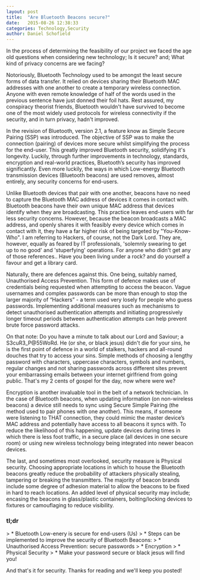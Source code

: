 ```yaml
---
layout: post
title:  "Are Bluetooth Beacons secure?"
date:   2015-08-26 12:38:33
categories: Technology,Security
author: Daniel Schofield
---
```


In the process of determining the feasibility of our project we faced the age old questions when considering new technology; Is it secure? and; What kind of privacy concerns are we facing?

Notoriously, Bluetooth Technology used to be amongst the least secure forms of data transfer. It relied on devices sharing their Bluetooth MAC addresses with one another to create a temporary wireless connection. Anyone with even remote knowledge of half of the words used in the previous sentence have just donned their foil hats. Rest assured, my conspiracy theorist friends, Bluetooth wouldn't have survived to become one of the most widely used protocols for wireless connectivity if the security, and in turn privacy, hadn't improved.

In the revision of Bluetooth, version 2.1, a feature know as Simple Secure Pairing (SSP) was introduced. The objective of SSP was to make the connection (pairing) of devices more secure whilst simplifying the process for the end-user. This greatly improved Bluetooth security, solidifying it's longevity. Luckily, through further improvements in technology, standards, encryption and real-world practices, Bluetooth’s security has improved significantly. Even more luckily, the ways in which Low-energy Bluetooth transmission devices (Bluetooth beacons) are used removes, almost entirely, any security concerns for end-users.

Unlike Bluetooth devices that pair with one another, beacons have no need to capture the Bluetooth MAC address of devices it comes in contact with. Bluetooth beacons have their own unique MAC address that devices identify when they are broadcasting. This practice leaves end-users with far less security concerns.
However, because the beacon broadcasts a MAC address, and openly shares it with feasibly every device which comes in contact with it, they have a far higher risk of being targeted by "You-Know-Who". I am referring to Hackers, of course, not the Dark Lord. They are, however, equally as feared by IT professionals, 'solemnly swearing to get up to no good' and 'stuperfying' operations. For anyone who didn't get any of those references.. Have you been living under a rock? and do yourself a favour and get a library card.

Naturally, there are defences against this. One being, suitably named, Unauthorised Access Prevention. This form of defence makes use of credentials being requested when attempting to access the beacon. Vague usernames and complex passwords can be more than enough to stop the larger majority of “Hackers” - a term used very losely for people who guess passwords. Implementing additional measures such as mechanisms to detect unauthorised authentication attempts and initiating progressively longer timeout periods between authentication attempts can help prevent brute force password attacks.

On that note: Do you have a minute to talk about our Lord and Saviour; a S3cuR3_P@55WoRd. He (or she, or black jesus) didn't die for your sins, he is the first point of defence in a world of stalkers, hackers and all-round douches that try to access your sins. Simple methods of choosing a lengthy password with characters, uppercase characters, symbols and numbers, regular changes and not sharing passwords across different sites prevent your embarrassing emails between your internet girlfriend from going public. That's my 2 cents of gospel for the day, now where were we?

Encryption is another invaluable tool in the belt of a network technician. In the case of Bluetooth beacons, when updating information (on non-wireless beacons) a device still needs to sync using Secure Simple Pairing (the method used to pair phones with one another). This means, if someone were listening to THAT connection, they could mimic the master device’s MAC address and potentially have access to all beacons it syncs with. To reduce the likelihood of this happening, update devices during times in which there is less foot traffic, in a secure place (all devices in one secure room) or using new wireless technology being integrated into newer beacon devices.

The last, and sometimes most overlooked, security measure is Physical security. Choosing appropriate locations in which to house the Bluetooth beacons greatly reduce the probability of attackers physically stealing, tampering or breaking the transmitters. The majority of beacon brands include some degree of adhesion material to allow the beacons to be fixed in hard to reach locations. An added level of physical security may include; encasing the beacons in glass/plastic containers, bolting/locking devices to fixtures or camouflaging to reduce visibility.

<h3>tl;dr</h3>
> * Bluetooth Low-enery is secure for end-users (Us)
> * Steps can be implemented to improve the security of Bluetooth Beacons:
>   * Unauthorised Access Prevention: secure passwords
>   * Encryption
>   * Physical Security
> * Make your password secure or black jesus will find you!

And that's it for security. Thanks for reading and we'll keep you posted!
